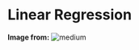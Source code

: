 # Linear Regression

**Image from:** ![medium](https://miro.medium.com/v2/resize:fit:1100/format:webp/1*N1-K-A43_98pYZ27fnupDA.jpeg)
